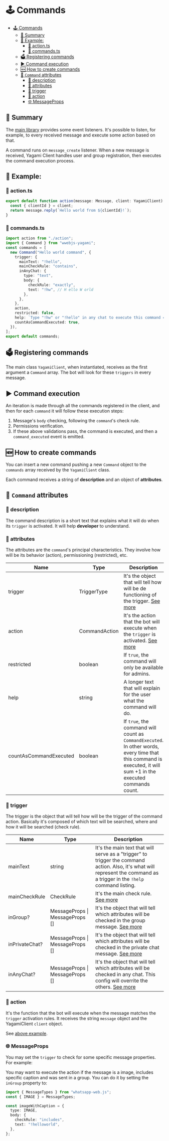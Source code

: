 # 🕹 Commands

- [🕹 Commands](#-commands)
  - [📒 Summary](#-summary)
  - [🔎 Example:](#-example)
    - [📄 action.ts](#-actionts)
    - [📄 commands.ts](#-commandsts)
  - [🗳 Registering commands](#-registering-commands)
  - [▶️ Command execution](#️-command-execution)
  - [🆕 How to create commands](#-how-to-create-commands)
  - [📃 `Command` attributes](#-command-attributes)
    - [🔑 description](#-description)
    - [🔑 attributes](#-attributes)
    - [🔑 trigger](#-trigger)
    - [🔑 action](#-action)
    - [🌐 MessageProps](#-messageprops)

## 📒 Summary

The [main library](./README.md#main-dependencies) provides some event listeners. It's possible to listen, for example, to every received message and execute some action based on that.

A command runs on `message_create` listener. When a new message is received, Yagami Client handles user and group registration, then executes the command execution process.

## 🔎 Example:

### 📄 action.ts

```ts
export default function action(message: Message, client: YagamiClient) {
  const { clientId } = client;
  return message.reply(`Hello world from ${clientId}!`);
}
```

### 📄 commands.ts

```ts
import action from "./action";
import { Command } from "wwebjs-yagami";
const commands = [
  new Command("Hello world command", {
    trigger: {
      mainText: "!hello",
      mainCheckRule: "contains",
      inAnyChat: {
        type: "text",
        body: {
          checkRule: "exactly",
          text: "!hw", // H ello W orld
        },
      },
    },
    action,
    restricted: false,
    help: `Type "!hw" or "!hello" in any chat to execute this command =)`,
    countAsCommandExecuted: true,
  }),
];
export default commands;
```

## 🗳 Registering commands

The main class `YagamiClient`, when instantiated, receives as the first argument a `Command` array. The bot will look for these `triggers` in every message.

## ▶️ Command execution

An iteration is made through all the commands registered in the client, and then for each `command` it will follow these execution steps:

1. Message's `body` checking, following the `command`'s check rule.
2. Permissions verification.
3. If these above validations pass, the command is executed, and then a `command_executed` event is emitted.

## 🆕 How to create commands

You can insert a new command pushing a new `Command` object to the `commands` array received by the `YagamiClient` class.

Each command receives a string of **description** and an object of **attributes**.

## 📃 `Command` attributes

### 🔑 description

The command description is a short text that explains what it will do when its `trigger` is activated. It will help **developer** to understand.

### 🔑 attributes

The attributes are the `command`'s principal characteristics. They involve how will be its behavior (action), permissioning (restricted), etc.

| Name                   | Type          | Description                                                                                                                                                      |
| ---------------------- | ------------- | ---------------------------------------------------------------------------------------------------------------------------------------------------------------- |
| trigger                | TriggerType   | It's the object that will tell how will be de functioning of the trigger. [See more](#trigger)                                                                   |
| action                 | CommandAction | It's the action that the bot will execute when the `trigger` is activated. [See more](#action)                                                                   |
| restricted             | boolean       | If `true`, the command will only be available for admins.                                                                                                        |
| help                   | string        | A longer text that will explain for the user what the command will do.                                                                                           |
| countAsCommandExecuted | boolean       | If `true`, the command will count as `CommandExecuted`. In other words, every time that this command is executed, it will sum +1 in the executed commands count. |

### 🔑 trigger

The trigger is the object that will tell how will be the trigger of the command action. Basically it's composed of which text will be searched, where and how it will be searched (check rule).

| Name           | Type                            | Description                                                                                                                                                              |
| -------------- | ------------------------------- | ------------------------------------------------------------------------------------------------------------------------------------------------------------------------ |
| mainText       | string                          | It's the main text that will serve as a "trigger" to trigger the command action. Also, it's what will represent the command as a trigger in the `!help` command listing. |
| mainCheckRule  | CheckRule                       | It's the main check rule. [See more](#checkrule)                                                                                                                         |
| inGroup?       | MessageProps \| MessageProps [] | It's the object that will tell which attributes will be checked in the group message. [See more](#messageprops)                                                          |
| inPrivateChat? | MessageProps \| MessageProps [] | It's the object that will tell which attributes will be checked in the private chat message. [See more](#messageprops)                                                   |
| inAnyChat?     | MessageProps \| MessageProps [] | It's the object that will tell which attributes will be checked in any chat. This config will overrite the others. [See more](#messageprops)                             |

### 🔑 action

It's the function that the bot will execute when the message matches the `trigger` activation rules. It receives the string `message` object and the YagamiClient `client` object.

See [above example](#actionts).

### 🌐 MessageProps

You may set the `trigger` to check for some specific message properties. For example:

You may want to execute the action if the message is a image, includes specific caption and was sent in a group. You can do it by setting the `inGroup` property to:

```ts
import { MessageTypes } from "whatsapp-web.js";
const { IMAGE } = MessageTypes;

const imageWithCaption = {
  type: IMAGE,
  body: {
    checkRule: "includes",
    text: "!helloworld",
  },
};
```
